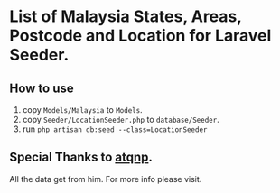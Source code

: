 # List of Malaysia States, Areas, Postcode and Location for Laravel Seeder.

## How to use
1. copy `Models/Malaysia` to `Models`.
2. copy `Seeder/LocationSeeder.php` to `database/Seeder`.
3. run `php artisan db:seed --class=LocationSeeder`

## Special Thanks to [atqnp](https://github.com/atqnp/postcode-malaysia).
All the data get from him. For more info please visit.
